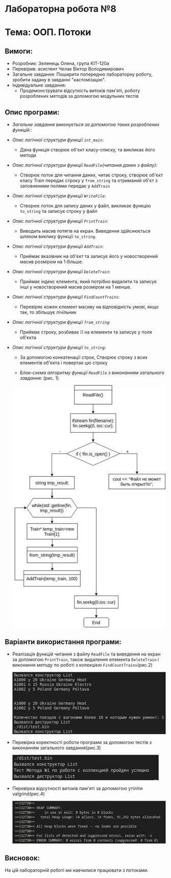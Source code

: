 # Лабораторна робота №8
# Тема: ООП. Потоки
## Вимоги:
-   Розробник: Зеленець Олена, група КІТ-120а
-   Перевірив: асистент Челак Віктор Володимирович
-   Загальне завдання: Поширити попередню лабораторну роботу, зробити задану в завданні "кастомізацію".
- Індивідуальне завдання: 
   - Продемонструвати відсутність витоків пам'яті, роботу розроблених методів за допомогою модульних тестів


 ## Опис програми:

- *Загальне завдання виконується за допомогою таких розроблених функцій:*:  

    
 - *Опис логічної структури функції `int_main`*: 
  
    - Дана функція створює об'єкт класу-списку, та викликає його методи

 - *Опис логічної структури функції `ReadFile`(читання даних з файлу)*: 
  
    - Створює поток для читання даних, читає строку, створює об'єкт класу Train передає строку у `from_string` та отриманий об'єт з заповненими полями передає у `AddTrain`

 - *Опис логічної структури функції `WriteFile`*: 
  
    - Створює поток для запису даних у файл, викликає функцію `to_string` та записує строку у файл
    
- *Опис логічної структури функції `PrintTrain`*: 
  
    - Виводить масив потягів на екран. Виведення здійснюється шляхом виклику функції `to_string`.

- *Опис логічної структури функції `AddTrain`*: 
  
    - Приймає вказівник на об'єкт та записує його у новостворений масив розміром на 1 більше.

- *Опис логічної структури функції `DeleteTrain`*: 
  
    - Приймає індекс елемента, який потрібно видалити та записує інші у новостворений масив розміром на 1 менше.

- *Опис логічної структури функції `FindCountTrains`*: 
  
    - Перевіряє кожен єлемент масиву на відповідність умові, якщо так, то збільшує лічільник

- *Опис логічної структури функції `from_string`*: 
  
    - Приймає строку, розбиває її на елементи та записує у поля об'єкта

- *Опис логічної структури функції `to_string`*: 
  
    - За допомогою конкатенації строк, Створює строку з всих елементів об'єкта і повертає цю строку
    
   - *Блок-схема алгоритму функції `ReadFile` з виконанням загального завдання:* (рис. 1)

   ![enter image description here](drawings/lab24.png)

## Варіанти використання програми:
- Реалізація функцій читання з файлу `ReadFile` та виведення на екран за допомогою `PrintTrain`, також видалення елемента `DeleteTrain` і виконання методу по роботі з колекцією `FindCountTrains`(рис.2)
    
    ![enter image description here](drawings/2.png)

- Перевірка коректності роботи програми за допомогою тестів з виконанням загального завдання(рис.3)
    
    ![enter image description here](drawings/3.png)

- Перевірка відсутності витоків пам'яті за допомогою утіліти valgrind(рис.4)
    
    ![enter image description here](drawings/valgrind.png)    
    
## Висновок:
На цій лабораторній роботі ми навчилися працювати з потоками.






